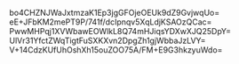 bo4CHZNJWaJxtmzaK1Ep3jgGFOjeOEUk9dZ9GvjwqUo=
eE+JFbKM2mePT9P/741f/dcIpnqv5XqLdjKSAOzQCac=
PwwMHPqj1XVWbawEOWlkL8Q74mHJiqsYDXwXJQ25DpY=
UlVr31YfctZWqTigtFuSXKXvn2DpgZh1gjWbbaJzLVY=
V+14CdzKUfUhOshXh15ouZOO75A/FM+E9G3hkzyuWdo=
